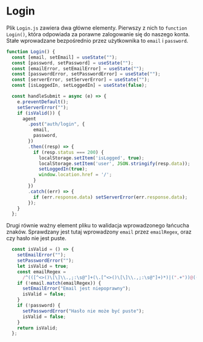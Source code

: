 # Login

Plik `Login.js` zawiera dwa główne elementy. Pierwszy z nich to `function Login()`, która odpowiada za porawne zalogowanie się do naszego konta.
Stałe wprowadzane bezpośrednio przez użytkownika to `email` i `password`.
```js
function Login() {
  const [email, setEmail] = useState("");
  const [password, setPassword] = useState("");
  const [emailError, setEmailError] = useState("");
  const [passwordError, setPasswordError] = useState("");
  const [serverError, setServerError] = useState("");
  const [isLoggedIn, setLoggedIn] = useState(false);

  const handleSubmit = async (e) => {
    e.preventDefault();
    setServerError("");
    if (isValid()) {
      agent
        .post("auth/login", {
          email,
          password,
        })
        .then((resp) => {
          if (resp.status === 200) {
            localStorage.setItem('isLogged', true);
            localStorage.setItem('user', JSON.stringify(resp.data));
            setLoggedIn(true);
            window.location.href = '/';
          }
        })
        .catch((err) => {
          if (err.response.data) setServerError(err.response.data);
        });
    }
  };
```
Drugi równie ważny element pliku to walidacja wprowadzonego łańcucha znaków. Sprawdzany jest tutaj wprowadzony `email` przez `emailRegex`, oraz czy hasło nie jest puste.

```js
  const isValid = () => {
    setEmailError("");
    setPasswordError("");
    let isValid = true;
    const emailRegex =
      /^(([^<>()\[\]\\.,;:\s@"]+(\.[^<>()\[\]\\.,;:\s@"]+)*)|(".+"))@((\[[0-9]{1,3}\.[0-9]{1,3}\.[0-9]{1,3}\.[0-9]{1,3}])|(([a-zA-Z\-0-9]+\.)+[a-zA-Z]{2,}))$/;
    if (!email.match(emailRegex)) {
      setEmailError("Email jest niepoprawny");
      isValid = false;
    }
    if (!password) {
      setPasswordError("Hasło nie może być puste");
      isValid = false;
    }
    return isValid;
  };
```